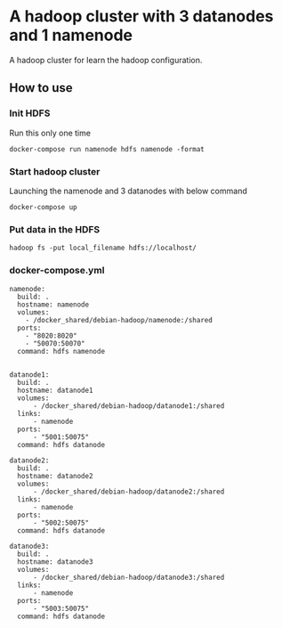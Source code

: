 # A hadoop cluster with 3 datanodes and 1 namenode

A hadoop cluster for learn the hadoop configuration.

## How to use

### Init HDFS

Run this only one time

    docker-compose run namenode hdfs namenode -format

### Start hadoop cluster

Launching the namenode and 3 datanodes with below command

    docker-compose up

### Put data in the HDFS

    hadoop fs -put local_filename hdfs://localhost/

### docker-compose.yml

    namenode:
      build: .
      hostname: namenode
      volumes:
        - /docker_shared/debian-hadoop/namenode:/shared
      ports:
        - "8020:8020"
        - "50070:50070"
      command: hdfs namenode


    datanode1:
      build: .
      hostname: datanode1
      volumes:
          - /docker_shared/debian-hadoop/datanode1:/shared
      links:
          - namenode
      ports:
          - "5001:50075"
      command: hdfs datanode

    datanode2:
      build: .
      hostname: datanode2
      volumes:
          - /docker_shared/debian-hadoop/datanode2:/shared
      links:
          - namenode
      ports:
          - "5002:50075"
      command: hdfs datanode

    datanode3:
      build: .
      hostname: datanode3
      volumes:
          - /docker_shared/debian-hadoop/datanode3:/shared
      links:
          - namenode
      ports:
          - "5003:50075"
      command: hdfs datanode
